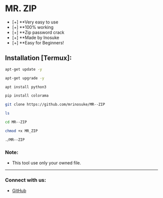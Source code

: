 
# MR. ZIP

- [+] **Very easy to use 
- [+] **100% working 
- [+] **Zip password crack 
- [+] **Made by Inosuke 
- [+] **Easy for Beginners!

## Installation [Termux]:

```bash
apt-get update -y

apt-get upgrade -y

apt install python3

pip install colorama

git clone https://github.com/mrinosuke/MR--ZIP

ls

cd MR--ZIP

chmod +x MR_ZIP

./MR--ZIP
```

### Note:
- This tool use only your owned file.

---

### Connect with us:
- [GitHub](https://www.github.com/SIYAM-143)



